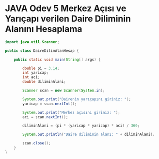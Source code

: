 # JAVA Odev 5 Merkez Açısı ve Yarıçapı verilen Daire Diliminin Alanını Hesaplama


```java
import java.util.Scanner;

public class DaireDilimAlanHesap {

	public static void main(String[] args) {

		double pi = 3.14;
		int yaricap;
		int aci;
		double diliminAlani;

		Scanner scan = new Scanner(System.in);

		System.out.print("Dairenin yarıçapını giriniz: ");
		yaricap = scan.nextInt();

		System.out.print("Merkez açısını giriniz: ");
		aci = scan.nextInt();

		diliminAlani = (pi * (yaricap * yaricap) * aci) / 360;

		System.out.println("Daire diliminin alanı: " + diliminAlani);

		scan.close();
	}
}

```